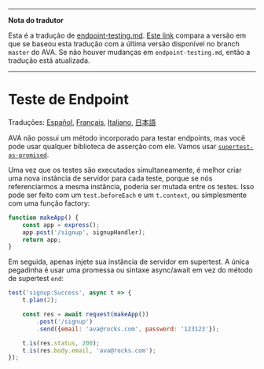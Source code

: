 ___
**Nota do tradutor**

Esta é a tradução de [endpoint-testing.md](https://github.com/avajs/ava/blob/master/docs/recipes/endpoint-testing.md). [Este link](https://github.com/avajs/ava/compare/0e6db13a918f0116927299271d91fff590328cb9...master) compara a versão em que se baseou esta tradução com a última versão disponível no branch `master` do AVA. Se não houver mudanças em `endpoint-testing.md`, então a tradução está atualizada.
___

# Teste de Endpoint

Traduções: [Español](https://github.com/avajs/ava-docs/blob/master/es_ES/docs/recipes/endpoint-testing.md), [Français](endpoint-testing.md), [Italiano](https://github.com/avajs/ava-docs/blob/master/it_IT/recipes/endpoint-testing.md), [日本語](https://github.com/avajs/ava-docs/blob/master/ja_JP/docs/recipes/endpoint-testing.md)

AVA não possui um método incorporado para testar endpoints, mas você pode usar qualquer biblioteca de asserção com ele. Vamos usar [`supertest-as-promised`](https://github.com/WhoopInc/supertest-as-promised).

Uma vez que os testes são executados simultaneamente, é melhor criar uma nova instância de servidor para cada teste, porque se nós referenciarmos a mesma instância, poderia ser mutada entre os testes. Isso pode ser feito com um `test.beforeEach` e um `t.context`, ou simplesmente com uma função factory:

```js
function makeApp() {
	const app = express();
	app.post('/signup', signupHandler);
	return app;
}
```

Em seguida, apenas injete sua instância de servidor em supertest. A única pegadinha é usar uma promessa ou sintaxe async/await em vez do método de supertest `end`:

```js
test('signup:Success', async t => {
	t.plan(2);

	const res = await request(makeApp())
		.post('/signup')
		.send({email: 'ava@rocks.com', password: '123123'});

	t.is(res.status, 200);
	t.is(res.body.email, 'ava@rocks.com');
});
```
